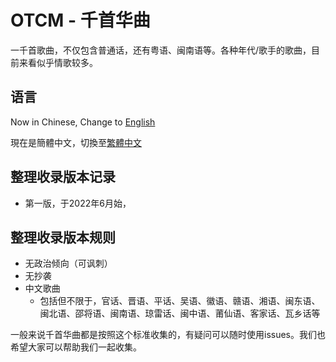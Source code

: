 # OTCM - 千首华曲
一千首歌曲，不仅包含普通话，还有粤语、闽南语等。各种年代/歌手的歌曲，目前来看似乎情歌较多。

## 语言
Now in Chinese, Change to [English](README.md) 

現在是簡體中文，切換至[繁體中文](README-tc.md)

## 整理收录版本记录
- 第一版，于2022年6月始，

## 整理收录版本规则
- 无政治倾向（可讽刺）
- 无抄袭
- 中文歌曲
   - 包括但不限于，官话、晋语、平话、吴语、徽语、赣语、湘语、闽东语、闽北语、邵将语、闽南语、琼雷话、闽中语、莆仙语、客家话、瓦乡话等


一般来说千首华曲都是按照这个标准收集的，有疑问可以随时使用issues。我们也希望大家可以帮助我们一起收集。
